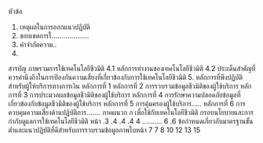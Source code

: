 หัวข้อ
1. เหตุผลในการออกแนวปฏิบัติ
2. ขอบเขตการใ...................
3. คำจำกัดความ..
4.
สารบัญ
ภาพรวมการใช้เทคโนโลยีชีวมิติ
4.1 หลักการทำงานของเทคโนโลยีชีวมิติ
4.2 ประเด็นสําคัญที่ควรคำนึงถึงในการป้องกันความเสี่ยงที่เกี่ยวข้องกับการใช้เทคโนโลยีชีวมิติ
5. หลักการที่พึงปฏิบัติสำหรับผู้ให้บริการทางการเงิน
หลักการที่ 1
หลักการที่ 2 การรวบรวมข้อมูลชีวมิติของผู้ใช้บริการ
หลักการที่ 3 การประมวลผลข้อมูลชีวมิติของผู้ใช้บริการ
หลักการที่ 4 การรักษาความปลอดภัยข้อมูลที่เกี่ยวข้องกับข้อมูลชีวมิติของผู้ใช้บริการ
หลักการที่ 5 การคุ้มครองผู้ใช้บริการ.....
หลักการที่ 6 การควบคุมความเสี่ยงด้านปฏิบัติการ.......
ภาคผนวก ก
เพื่อใช้กับเทคโนโลยีชีวมิติ
กรอบนโยบายและการกำกับดูแลการใช้เทคโนโลยีชีวมิติ
หน้า
.3
.4
.4
.4
4
.......... 6
.6
ข้อกำหนดเกี่ยวกับมาตรฐานขั้นต่ำและแนวปฏิบัติที่ดีสำหรับการรวบรวมข้อมูลภาพใบหน้า
7
7
8
10
12
13
15
